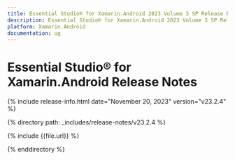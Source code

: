 ```yaml
---
title: Essential Studio® for Xamarin.Android 2023 Volume 3 SP Release Release Notes  
description: Essential Studio® for Xamarin.Android 2023 Volume 3 SP Release Release Notes  
platform: Xamarin.Android
documentation: ug
---
```


# Essential Studio® for Xamarin.Android  Release Notes  

{% include release-info.html date="November 20, 2023"  version="v23.2.4" %} 

{% directory path: _includes/release-notes/v23.2.4 %}

{% include {{file.url}} %}

{% enddirectory %}